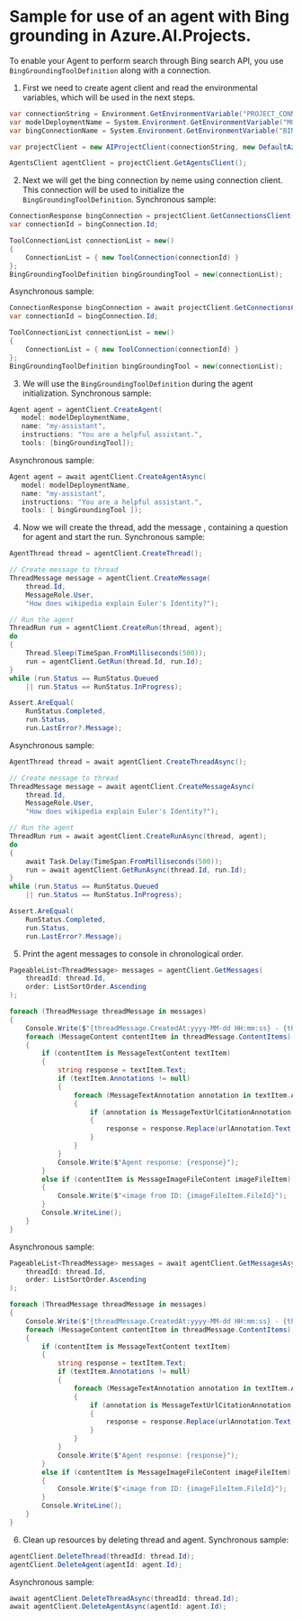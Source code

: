 # Sample for use of an agent with Bing grounding in Azure.AI.Projects.

To enable your Agent to perform search through Bing search API, you use `BingGroundingToolDefinition` along with a connection.
1. First we need to create agent client and read the environmental variables, which will be used in the next steps.

```C# Snippet:BingGrounding_CreateProject
var connectionString = Environment.GetEnvironmentVariable("PROJECT_CONNECTION_STRING");
var modelDeploymentName = System.Environment.GetEnvironmentVariable("MODEL_DEPLOYMENT_NAME");
var bingConnectionName = System.Environment.GetEnvironmentVariable("BING_CONNECTION_NAME");

var projectClient = new AIProjectClient(connectionString, new DefaultAzureCredential());

AgentsClient agentClient = projectClient.GetAgentsClient();
```

2. Next we will get the bing connection by neme using connection client. This connection will be used to initialize the `BingGroundingToolDefinition`.
Synchronous sample:
```C# Snippet:BingGrounding_GetConnection
ConnectionResponse bingConnection = projectClient.GetConnectionsClient().GetConnection(bingConnectionName);
var connectionId = bingConnection.Id;

ToolConnectionList connectionList = new()
{
    ConnectionList = { new ToolConnection(connectionId) }
};
BingGroundingToolDefinition bingGroundingTool = new(connectionList);
```

Asynchronous sample:
```C# Snippet:BingGroundingAsync_GetConnection
ConnectionResponse bingConnection = await projectClient.GetConnectionsClient().GetConnectionAsync(bingConnectionName);
var connectionId = bingConnection.Id;

ToolConnectionList connectionList = new()
{
    ConnectionList = { new ToolConnection(connectionId) }
};
BingGroundingToolDefinition bingGroundingTool = new(connectionList);
```

3. We will use the `BingGroundingToolDefinition` during the agent initialization.
Synchronous sample:
```C# Snippet:BingGrounding_CreateAgent
Agent agent = agentClient.CreateAgent(
   model: modelDeploymentName,
   name: "my-assistant",
   instructions: "You are a helpful assistant.",
   tools: [bingGroundingTool]);
```

Asynchronous sample:
```C# Snippet:BingGroundingAsync_CreateAgent
Agent agent = await agentClient.CreateAgentAsync(
   model: modelDeploymentName,
   name: "my-assistant",
   instructions: "You are a helpful assistant.",
   tools: [ bingGroundingTool ]);
```

4. Now we will create the thread, add the message , containing a question for agent and start the run.
Synchronous sample:
```C# Snippet:BingGrounding_CreateThreadMessage
AgentThread thread = agentClient.CreateThread();

// Create message to thread
ThreadMessage message = agentClient.CreateMessage(
    thread.Id,
    MessageRole.User,
    "How does wikipedia explain Euler's Identity?");

// Run the agent
ThreadRun run = agentClient.CreateRun(thread, agent);
do
{
    Thread.Sleep(TimeSpan.FromMilliseconds(500));
    run = agentClient.GetRun(thread.Id, run.Id);
}
while (run.Status == RunStatus.Queued
    || run.Status == RunStatus.InProgress);

Assert.AreEqual(
    RunStatus.Completed,
    run.Status,
    run.LastError?.Message);
```

Asynchronous sample:
```C# Snippet:BingGroundingAsync_CreateThreadMessage
AgentThread thread = await agentClient.CreateThreadAsync();

// Create message to thread
ThreadMessage message = await agentClient.CreateMessageAsync(
    thread.Id,
    MessageRole.User,
    "How does wikipedia explain Euler's Identity?");

// Run the agent
ThreadRun run = await agentClient.CreateRunAsync(thread, agent);
do
{
    await Task.Delay(TimeSpan.FromMilliseconds(500));
    run = await agentClient.GetRunAsync(thread.Id, run.Id);
}
while (run.Status == RunStatus.Queued
    || run.Status == RunStatus.InProgress);

Assert.AreEqual(
    RunStatus.Completed,
    run.Status,
    run.LastError?.Message);
```

5. Print the agent messages to console in chronological order.
```C# Snippet:BingGrounding_Print
PageableList<ThreadMessage> messages = agentClient.GetMessages(
    threadId: thread.Id,
    order: ListSortOrder.Ascending
);

foreach (ThreadMessage threadMessage in messages)
{
    Console.Write($"{threadMessage.CreatedAt:yyyy-MM-dd HH:mm:ss} - {threadMessage.Role,10}: ");
    foreach (MessageContent contentItem in threadMessage.ContentItems)
    {
        if (contentItem is MessageTextContent textItem)
        {
            string response = textItem.Text;
            if (textItem.Annotations != null)
            {
                foreach (MessageTextAnnotation annotation in textItem.Annotations)
                {
                    if (annotation is MessageTextUrlCitationAnnotation urlAnnotation)
                    {
                        response = response.Replace(urlAnnotation.Text, $" [{urlAnnotation.UrlCitation.Title}]({urlAnnotation.UrlCitation.Url})");
                    }
                }
            }
            Console.Write($"Agent response: {response}");
        }
        else if (contentItem is MessageImageFileContent imageFileItem)
        {
            Console.Write($"<image from ID: {imageFileItem.FileId}");
        }
        Console.WriteLine();
    }
}
```

Asynchronous sample:
```C# Snippet:BingGroundingAsync_Print
PageableList<ThreadMessage> messages = await agentClient.GetMessagesAsync(
    threadId: thread.Id,
    order: ListSortOrder.Ascending
);

foreach (ThreadMessage threadMessage in messages)
{
    Console.Write($"{threadMessage.CreatedAt:yyyy-MM-dd HH:mm:ss} - {threadMessage.Role,10}: ");
    foreach (MessageContent contentItem in threadMessage.ContentItems)
    {
        if (contentItem is MessageTextContent textItem)
        {
            string response = textItem.Text;
            if (textItem.Annotations != null)
            {
                foreach (MessageTextAnnotation annotation in textItem.Annotations)
                {
                    if (annotation is MessageTextUrlCitationAnnotation urlAnnotation)
                    {
                        response = response.Replace(urlAnnotation.Text, $" [{urlAnnotation.UrlCitation.Title}]({urlAnnotation.UrlCitation.Url})");
                    }
                }
            }
            Console.Write($"Agent response: {response}");
        }
        else if (contentItem is MessageImageFileContent imageFileItem)
        {
            Console.Write($"<image from ID: {imageFileItem.FileId}");
        }
        Console.WriteLine();
    }
}
```

6. Clean up resources by deleting thread and agent.
Synchronous sample:
```C# Snippet:BingGroundingCleanup
agentClient.DeleteThread(threadId: thread.Id);
agentClient.DeleteAgent(agentId: agent.Id);
```

Asynchronous sample:
```C# Snippet:BingGroundingCleanupAsync
await agentClient.DeleteThreadAsync(threadId: thread.Id);
await agentClient.DeleteAgentAsync(agentId: agent.Id);
```
